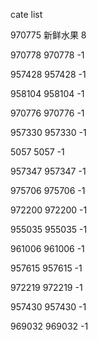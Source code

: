 cate list

970775 新鲜水果 8

970778 970778 -1

957428 957428 -1

958104 958104 -1

970776 970776 -1

957330 957330 -1

5057 5057 -1

957347 957347 -1

975706 975706 -1

972200 972200 -1

955035 955035 -1

961006 961006 -1

957615 957615 -1

972219 972219 -1

957430 957430 -1

969032 969032 -1

